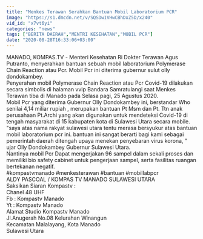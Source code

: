 ```yaml
---
title: "Menkes Terawan Serahkan Bantuan Mobil Laboratorium PCR"
image: "https://s1.dmcdn.net/v/SQSDw1VHwCBhDxZ5D/x240"
vid_id: "x7vt6yi"
categories: "news"
tags: ["BERITA DAERAH","MENTRI KESEHATAN","MOBIL PCR"]
date: "2020-08-28T16:33:06+03:00"
---
```

MANADO, KOMPAS.TV -  Menteri Kesehatan Ri Dokter Terawan Agus Putranto, menyerahkan bantuan sebuah mobil laboratorium Polymerase Chain Reaction atau Pcr.  Mobil Pcr ini diterima gubernur sulut olly dondokambey.   <br>Penyerahan mobil Polymerase Chain Reaction atau Pcr Covid-19 dilakukan secara simbolis di halaman vvip Bandara Samratulangi saat Menkes Terawan tiba di Manado pada Selasa pagi, 25 Agustus 2020.   <br>Mobil Pcr yang diterima Gubernur Olly Dondokambey ini, berstandar Who senilai 4,14 miliar rupiah , merupakan bantuan Pt Msm dan Pt. Ttn anak perusahaan Pt.Archi yang akan digunakan untuk mendeteksi Covid-19 di tengah masyarakat di 15 kabupaten kota di Sulawesi Utara secara mobile.   <br>&quot;saya atas nama rakyat sulawesi utara tentu merasa bersyukur atas bantuan mobil laboratorium pcr ini. bantuan ini sangat berarti bagi kami sebagai pemerintah daerah ditengah upaya menekan penyebaran virus korona, &quot; ujar  Olly Dondokambey Gubernur Sulawesi Utara.   <br>Nantinya  mobil Pcr Dapat mengerjakan  96 sampel dalam sekali proses dan memiliki bio safety cabinet untuk pengerjaan sampel, serta fasilitas ruangan bertekanan negatif.   <br>#kompastvmanado #menkesterawan #bantuan #mobillabpcr   <br>ALDY PASCOAL / KOMPAS TV MANADO SULAWESI UTARA   <br>Saksikan Siaran Kompastv :   <br>Chanel 48 UHF   <br>Fb : Kompastv Manado   <br>Yt : Kompastv Manado   <br>Alamat Studio Kompastv Manado   <br>Jl.Anugerah No.08 Kelurahan Winangun   <br>Kecamatan Malalayang, Kota Manado   <br>Sulawesi Utara   <br>
